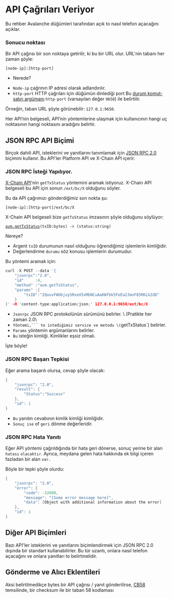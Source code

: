 # API Çağrıları Veriyor

Bu rehber Avalanche düğümleri tarafından açık to nasıl telefon açacağını açıklar.

### Sonucu noktası<a id="endpoint"></a>

Bir API çağrısı bir son noktaya getirilir, ki bu bir URL olur. URL'nin tabanı her zaman şöyle:

`[node-ip]:[http-port]`

- Nerede?

* `Node-ip` çağrının IP adresi olarak adlandırılır.
* `http-port` HTTP çağrıları için düğümün dinlediği port Bu [durum komut-satırı argümanı](../references/command-line-interface.md#http-server) `http-port` \(varsayılan değer `9650`\) ile belirtilir.

Örneğin, taban URL şöyle görünebilir: `127.0.1:9650`.

Her API’nin belgeseli, API’nin yöntemlerine ulaşmak için kullanıcının hangi uç noktasının hangi noktasını aradığını belirtir.

## JSON RPC API Biçimi

Birçok dahili API, isteklerini ve yanıtlarını tanımlamak için [JSON RPC 2.0](https://www.jsonrpc.org/specification) biçimini kullanır. Bu API'ler Platform API ve X-Chain API içerir.

### JSON RPC İsteği Yapılıyor.

[X-Chain API](exchange-chain-x-chain-api.md)'nin `getTxStatus` yöntemini aramak istiyoruz. X-Chain API belgeseli bu API için sonun `/ext/bc/X` olduğunu söyler.

Bu da API çağrımızı gönderdiğimiz son nokta şu:

`[node-ip]:[http-port]/ext/bc/X`

X-Chain API belgeseli bize `getTxStatus` imzasının şöyle olduğunu söylüyor:

[`avm.getTxStatus`](exchange-chain-x-chain-api.md#avm-gettxstatus)`(txID:bytes) -> (status:string)`

Nereye?

* Argent `txID` durumunun nasıl olduğunu öğrendiğimiz işlemlerin kimliğidir.
* Değerlendirme `durumu` söz konusu işlemlerin durumudur.

Bu yöntemi aramak için:

```cpp
curl -X POST --data '{
    "jsonrpc":"2.0",
    "id"     :4,
    "method" :"avm.getTxStatus",
    "params" :{
        "txID":"2QouvFWUbjuySRxeX5xMbNCuAaKWfbk5FeEa2JmoF85RKLk2dD"
    }
}' -H 'content-type:application/json;' 127.0.0.1:9650/ext/bc/X
```

* `Jsonrpc` JSON RPC protokolünün sürümünü belirler. \ (Pratikte her zaman 2.0\
* `Yöntemi,``` to istediğimiz service ve metodu \(`getTxStatus`\) belirler.
* `Params` yöntemin argümanlarını belirler.
* `Bu` isteğin kimliği. Kimlikler eşsiz olmalı.

İşte böyle!

### JSON RPC Başarı Tepkisi

Eğer arama başarılı olursa, cevap şöyle olacak:

```cpp
{
    "jsonrpc": "2.0",
    "result": {
        "Status":"Success"
    },
    "id": 1
}
```

* `Bu` yanıtın cevabının kimlik kimliği kimliğidir.
* `Sonuç ise` of `geri` dönme değerleridir.

### JSON RPC Hata Yanıtı

Eğer API yöntemi çağrıldığında bir hata geri dönerse, sonuç yerine bir alan `hatası` `olacaktır`. Ayrıca, meydana gelen hata hakkında ek bilgi içeren fazladan bir alan `var.`

Böyle bir tepki şöyle olurdu:

```cpp
{
    "jsonrpc": "2.0",
    "error": {
        "code": -32600,
        "message": "[Some error message here]",
        "data": [Object with additional information about the error]
    },
    "id": 1
}
```

## Diğer API Biçimleri

Bazı API'ler isteklerini ve yanıtlarını biçimlendirmek için JSON RPC 2.0 dışında bir standart kullanabilirler. Bu tür uzantı, onlara nasıl telefon açacağını ve onlara yanıtları to belirtmelidir.

## Gönderme ve Alıcı Eklentileri

Aksi belirtilmedikçe bytes bir API çağrısı / yanıt gönderilirse, [CB58](https://support.avalabs.org/en/articles/4587395-what-is-cb58) temsilinde, bir checksum ile bir taban 58 kodlaması

